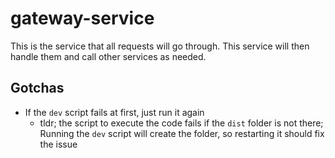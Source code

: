 # gateway-service

This is the service that all requests will go through. This service will then handle them and call other services as needed.

## Gotchas

* If the `dev` script fails at first, just run it again
  * tldr; the script to execute the code fails if the `dist` folder is not there; Running the `dev` script will create the folder, so restarting it should fix the issue
